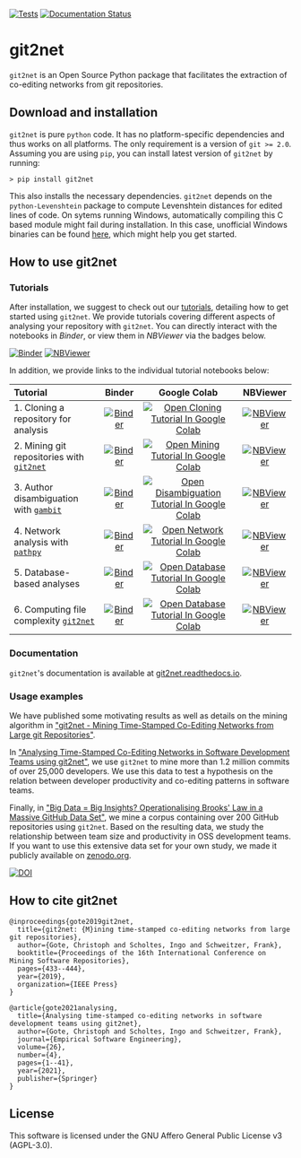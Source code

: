 [![Tests](https://github.com/gotec/git2net/actions/workflows/python-app.yml/badge.svg)](https://github.com/gotec/git2net/actions)
[![Documentation Status](https://readthedocs.org/projects/git2net/badge/?version=latest)](https://git2net.readthedocs.io/en/latest/?badge=latest)


# git2net

`git2net` is an Open Source Python package that facilitates the extraction of co-editing networks
from git repositories.


## Download and installation

`git2net` is pure `python` code. It has no platform-specific dependencies and thus works on all
platforms. The only requirement is a version of `git >= 2.0`. Assuming you are using `pip`, you can install latest version of `git2net` by running:

```
> pip install git2net
```

This also installs the necessary dependencies. `git2net` depends on the `python-Levenshtein` package to compute Levenshtein distances for edited lines of code. On sytems running Windows, automatically compiling this C based module might fail during installation. In this case, unofficial Windows binaries can be found [here](https://www.lfd.uci.edu/~gohlke/pythonlibs/#python-levenshtein), which might help you get started.


## How to use git2net

### Tutorials

After installation, we suggest to check out our [tutorials](https://github.com/gotec/git2net-tutorials), detailing how to get started using `git2net`.
We provide tutorials covering different aspects of analysing your repository with `git2net`.
You can directly interact with the notebooks in *Binder*, or view them in *NBViewer* via the badges below.

[![Binder](https://mybinder.org/badge_logo.svg)](https://mybinder.org/v2/gh/gotec/git2net-tutorials/HEAD)
[![NBViewer](https://img.shields.io/badge/View%20on-nbviewer-informational)](https://nbviewer.org/github/gotec/git2net-tutorials/tree/main/)

In addition, we provide links to the individual tutorial notebooks below:

| Tutorial | Binder | Google Colab | NBViewer |
| :---     | :---:    | :---:  | :---: |
| 1. Cloning a repository for analysis | [![Binder](https://mybinder.org/badge_logo.svg)](https://mybinder.org/v2/gh/gotec/git2net-tutorials/HEAD?labpath=1_Cloning_Git_Repositories.ipynb) | [![Open Cloning Tutorial In Google Colab](https://colab.research.google.com/assets/colab-badge.svg)](https://colab.research.google.com/github/gotec/git2net-tutorials/blob/master/1_Cloning_Git_Repositories.ipynb) | [![NBViewer](https://img.shields.io/badge/View%20on-nbviewer-informational)](https://nbviewer.org/github/gotec/git2net-tutorials/tree/main/1_Cloning_Git_Repositories.ipynb) |
| 2. Mining git repositories with [`git2net`](https://github.com/gotec/git2net) | [![Binder](https://mybinder.org/badge_logo.svg)](https://mybinder.org/v2/gh/gotec/git2net-tutorials/HEAD?labpath=2_Mining_Git_Repositories.ipynb) | [![Open Mining Tutorial In Google Colab](https://colab.research.google.com/assets/colab-badge.svg)](https://colab.research.google.com/github/gotec/git2net-tutorials/blob/master/2_Mining_Git_Repositories.ipynb) | [![NBViewer](https://img.shields.io/badge/View%20on-nbviewer-informational)](https://nbviewer.org/github/gotec/git2net-tutorials/tree/main/2_Mining_Git_Repositories.ipynb) |
| 3. Author disambiguation with [`gambit`](https://github.com/gotec/gambit) | [![Binder](https://mybinder.org/badge_logo.svg)](https://mybinder.org/v2/gh/gotec/git2net-tutorials/HEAD?labpath=3_Author_Disambiguation.ipynb) | [![Open Disambiguation Tutorial In Google Colab](https://colab.research.google.com/assets/colab-badge.svg)](https://colab.research.google.com/github/gotec/git2net-tutorials/blob/master/3_Author_Disambiguation.ipynb) | [![NBViewer](https://img.shields.io/badge/View%20on-nbviewer-informational)](https://nbviewer.org/github/gotec/git2net-tutorials/tree/main/3_Author_Disambiguation.ipynb) |
| 4. Network analysis with [`pathpy`](https://www.pathpy.net/) | [![Binder](https://mybinder.org/badge_logo.svg)](https://mybinder.org/v2/gh/gotec/git2net-tutorials/HEAD?labpath=4_Network_Analysis.ipynb) | [![Open Network Tutorial In Google Colab](https://colab.research.google.com/assets/colab-badge.svg)](https://colab.research.google.com/github/gotec/git2net-tutorials/blob/master/4_Network_Analysis.ipynb) | [![NBViewer](https://img.shields.io/badge/View%20on-nbviewer-informational)](https://nbviewer.org/github/gotec/git2net-tutorials/tree/main/4_Network_Analysis.ipynb) |
| 5. Database-based analyses | [![Binder](https://mybinder.org/badge_logo.svg)](https://mybinder.org/v2/gh/gotec/git2net-tutorials/HEAD?labpath=5_Database_Analysis.ipynb) | [![Open Database Tutorial In Google Colab](https://colab.research.google.com/assets/colab-badge.svg)](https://colab.research.google.com/github/gotec/git2net-tutorials/blob/master/5_Database_Analysis.ipynb) | [![NBViewer](https://img.shields.io/badge/View%20on-nbviewer-informational)](https://nbviewer.org/github/gotec/git2net-tutorials/tree/main/5_Database_Analysis.ipynb) |
| 6. Computing file complexity [`git2net`](https://github.com/gotec/git2net) | [![Binder](https://mybinder.org/badge_logo.svg)](https://mybinder.org/v2/gh/gotec/git2net-tutorials/HEAD?labpath=[`git2net`](https://github.com/gotec/git2net).ipynb) | [![Open Database Tutorial In Google Colab](https://colab.research.google.com/assets/colab-badge.svg)](https://colab.research.google.com/github/gotec/git2net-tutorials/blob/master/[`git2net`](https://github.com/gotec/git2net).ipynb) | [![NBViewer](https://img.shields.io/badge/View%20on-nbviewer-informational)](https://nbviewer.org/github/gotec/git2net-tutorials/tree/main/[`git2net`](https://github.com/gotec/git2net).ipynb) |

### Documentation

`git2net`'s documentation is available at [git2net.readthedocs.io](https://git2net.readthedocs.io).

### Usage examples

We have published some motivating results as well as details on the mining algorithm in ["git2net - Mining Time-Stamped Co-Editing Networks from Large git Repositories"](https://dl.acm.org/doi/10.1109/MSR.2019.00070).

In ["Analysing Time-Stamped Co-Editing Networks in Software Development Teams using git2net"](https://link.springer.com/article/10.1007/s10664-020-09928-2), we use `git2net` to mine more than 1.2 million commits of over 25,000 developers. We use this data to test a hypothesis on the relation between developer productivity and co-editing patterns in software teams.

Finally, in ["Big Data = Big Insights? Operationalising Brooks' Law in a Massive GitHub Data Set"](https://arxiv.org/abs/2201.04588), we mine a corpus containing over 200 GitHub repositories using `git2net`. Based on the resulting data, we study the relationship between team size and productivity in OSS development teams. If you want to use this extensive data set for your own study, we made it publicly available on [zenodo.org](https://doi.org/10.5281/zenodo.5294965).

[![DOI](https://zenodo.org/badge/DOI/10.5281/zenodo.5294965.svg)](https://doi.org/10.5281/zenodo.5294965)

## How to cite git2net

```
@inproceedings{gote2019git2net,
  title={git2net: {M}ining time-stamped co-editing networks from large git repositories},
  author={Gote, Christoph and Scholtes, Ingo and Schweitzer, Frank},
  booktitle={Proceedings of the 16th International Conference on Mining Software Repositories},
  pages={433--444},
  year={2019},
  organization={IEEE Press}
}

@article{gote2021analysing,
  title={Analysing time-stamped co-editing networks in software development teams using git2net},
  author={Gote, Christoph and Scholtes, Ingo and Schweitzer, Frank},
  journal={Empirical Software Engineering},
  volume={26},
  number={4},
  pages={1--41},
  year={2021},
  publisher={Springer}
}
```


## License

This software is licensed under the GNU Affero General Public License v3 (AGPL-3.0).
